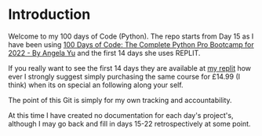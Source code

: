# Introduction

Welcome to my 100 days of Code (Python). The repo starts from Day 15 as I have been using [100 Days of Code: The Complete Python Pro Bootcamp for 2022 - By Angela Yu](https://www.udemy.com/course/100-days-of-code/) and the first 14 days she uses REPLIT.

If you really want  to see the first 14 days they are available at [my replit](https://replit.com/@swip/) how ever I strongly suggest simply purchasing the same course for £14.99 (I think) when its on special an following along your self.

The point of this Git is simply for my own tracking and accountability.

At this time I have created no documentation for each day's project's, although I may go back and fill in days 15-22 retrospectively at some point.